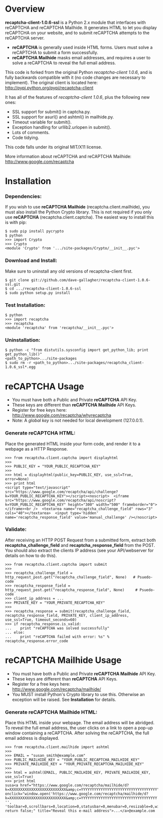 # Overview #

**recaptcha-client-1.0.6-ssl** is a Python 2.x module that interfaces with reCAPTCHA and reCAPTCHA Mailhide. It generates HTML to let you display reCAPTCHA on your website, and to submit reCAPTCHA attempts to the reCAPTCHA server.

- **reCAPTCHA** is generally used inside HTML forms. Users must solve a reCAPTCHA to submit a form successfully.
- **reCAPTCHA Mailhide** masks email addresses, and requires a user to solve a reCAPTCHA to reveal the full email address.

This code is forked from the original Python *recaptcha-client 1.0.6*, and is fully backwards compatible with it (no code changes are necessary to implement). The original client is located here: http://pypi.python.org/pypi/recaptcha-client

It has all of the features of *recaptcha-client 1.0.6*, plus the following new ones:

- SSL support for submit() in captcha.py.
- SSL support for asurl() and ashtml() in mailhide.py.
- Timeout variable for submit().
- Exception handling for urllib2.urlopen in submit().
- Lots of comments.
- Code tidying.

This code falls under its original MIT/X11 license.

More information about reCAPTCHA and reCAPTCHA Mailhide: http://www.google.com/recaptcha

# Installation #

### Dependencies: ###

If you wish to use **reCAPTCHA Mailhide** (recaptcha.client.mailhide), you must also install the Python Crypto library. This is not required if you only use **reCAPTCHA** (recaptcha.client.captcha). The easiest way to install this is with pip:

    $ sudo pip install pycrypto
    $ python
    >>> import Crypto
    >>> Crypto
    <module 'Crypto' from '.../site-packages/Crypto/__init__.pyc'>

### Download and Install: ###

Make sure to uninstall any old versions of recaptcha-client first.

    $ git clone git://github.com/dave-gallagher/recaptcha-client-1.0.6-ssl.git
    $ cd .../recaptcha-client-1.0.6-ssl
    $ sudo python setup.py install

### Test Installation: ###

    $ python
    >>> import recaptcha
    >>> recaptcha
    <module 'recaptcha' from 'recaptcha/__init__.pyc'>

### Uninstallation: ###
    
    $ python -c "from distutils.sysconfig import get_python_lib; print get_python_lib()"
    <path_to_python>.../site-packages
    $ sudo rm -r <path_to_python>.../site-packages/recaptcha_client-1.0.6_ssl*.egg

# reCAPTCHA Usage #

- You must have both a Public and Private **reCAPTCHA** API Key.
- These keys are different than **reCAPTCHA Mailhide** API Keys.
- Register for free keys here: http://www.google.com/recaptcha/whyrecaptcha
- Note: A *global key* is not needed for local development (127.0.0.1).

### Generate reCAPTCHA HTML: ###

Place the generated HTML inside your form code, and render it to a webpage as a HTTP Response.

    >>> from recaptcha.client.captcha import displayhtml
    >>> 
    >>> PUBLIC_KEY = "YOUR_PUBLIC_RECAPTCHA_KEY"
    >>> 
    >>> html = displayhtml(public_key=PUBLIC_KEY, use_ssl=True, error=None)
    >>> print html
    <script type="text/javascript" src="https://www.google.com/recaptcha/api/challenge?k=YOUR_PUBLIC_RECAPTCHA_KEY"></script><noscript>  <iframe src="https://www.google.com/recaptcha/api/noscript?k=YOUR_PUBLIC_RECAPTCHA_KEY" height="300" width="500" frameborder="0"></iframe><br />  <textarea name="recaptcha_challenge_field" rows="3" cols="40"></textarea>  <input type='hidden' name='recaptcha_response_field' value='manual_challenge' /></noscript>

### Validate: ###

After receiving an HTTP POST Request from a submitted form, extract both **recaptcha_challenge_field** and **recaptcha_response_field** from the POST. You should also extract the clients IP address (see your API/webserver for details on how to do this).

    >>> from recaptcha.client.captcha import submit
    >>> 
    >>> recaptcha_challenge_field = http_request_post.get("recaptcha_challenge_field", None)   # Psuedo-code
    >>> recaptcha_response_field = http_request_post.get("recaptcha_response_field", None)     # Psuedo-code
    >>> client_ip_address = ...
    >>> PRIVATE_KEY = "YOUR_PRIVATE_RECAPTCHA_KEY"
    >>> 
    >>> recaptcha_response = submit(recaptcha_challenge_field, recaptcha_response_field, PRIVATE_KEY, client_ip_address, use_ssl=True, timeout_seconds=60)
    >>> if recaptcha_response.is_valid:
    ...    print "reCAPTCHA was solved successfully"
    ... else:
    ...    print "reCAPTCHA failed with error: %s" % recaptcha_response.error_code

# reCAPTCHA Mailhide Usage #

- You must have both a Public and Private **reCAPTCHA Mailhide** API Key.
- These keys are different than **reCAPTCHA** API Keys.
- Register for a free keys here: http://www.google.com/recaptcha/mailhide/
- You MUST install Python's Crypto library to use this. Otherwise an exception will be raised. See **Installation** for details.

### Generate reCAPTCHA Mailhide HTML: ###

Place this HTML inside your webpage. The email address will be abridged. To reveal the full email address, the user clicks on a link to open a pop-up window containing a reCAPTCHA. After solving the reCAPTCHA, the full email address is displayed.

    >>> from recaptcha.client.mailhide import ashtml
    >>> 
    >>> EMAIL = "susan_smith@example.com"
    >>> PUBLIC_MAILHIDE_KEY = "YOUR_PUBLIC_RECAPTCHA_MAILHIDE_KEY"
    >>> PRIVATE_MAILHIDE_KEY = "YOUR_PRIVATE_RECAPTCHA_MAILHIDE_KEY"
    >>> 
    >>> html = ashtml(EMAIL, PUBLIC_MAILHIDE_KEY, PRIVATE_MAILHIDE_KEY, use_ssl=True)
    >>> print html
    susa<a href="https://www.google.com/recaptcha/mailhide/d?k=XXXXXXXXXXXXXXXXXXXXXXXXXX&amp;c=YYYYYYYYYYYYYYYYYYYYYYYYYYYYYYYYYYY" onclick="window.open('https://www.google.com/recaptcha/mailhide/d?k=XXXXXXXXXXXXXXXXXXXXXXXXXX&amp;c=YYYYYYYYYYYYYYYYYYYYYYYYYYYYYYYYYYY', '', 'toolbar=0,scrollbars=0,location=0,statusbar=0,menubar=0,resizable=0,width=500,height=300'); return false;" title="Reveal this e-mail address">...</a>@example.com































